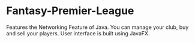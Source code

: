 # Fantasy-Premier-League
Features the Networking Feature of Java. You can manage your club, buy and sell your players. User interface is built using JavaFX.
